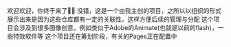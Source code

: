 欢迎欢迎，你终于来了🥰🥰
没错，这是一个由我主创的项目，之所以以组织的形式展示出来是因为这些仓库都有一定的关联性，这样方便后续的管理与分配
这个项目会涉及到很多图像创意，例如类似于Adobe的Animate(也就是以前的flash)，一些特效软件等
这个项目还在筹划阶段，有关的Pages正在配置中
